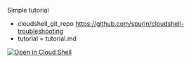 Simple tutorial
 - cloudshell_git_repo https://github.com/spurin/cloudshell-troubleshooting
 - tutorial = tutorial.md

[![Open in Cloud Shell](https://gstatic.com/cloudssh/images/open-btn.svg)](https://ssh.cloud.google.com/cloudshell/open?cloudshell_git_repo=https://github.com/spurin/cloudshell_testing.git&cloudshell_tutorial=tutorial.md)
